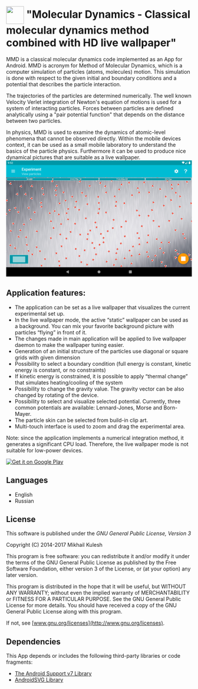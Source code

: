# <img src="https://github.com/mkulesh/molecularDynamics/blob/master/images/ic_launcher.png" align="center" height="48" width="48"> "Molecular Dynamics - Classical molecular dynamics method combined with HD live wallpaper"

MMD is a classical molecular dynamics code implemented as an App for Android. MMD is acronym for Method of Molecular Dynamics, which is a computer simulation of particles (atoms, molecules) motion. This simulation is done with respect to the given initial and boundary conditions and a potential that describes the particle interaction.

The trajectories of the particles are determined numerically. The well known Velocity Verlet integration of Newton's equation of motions is used for a system of interacting particles. Forces between particles are defined analytically using a "pair potential function" that depends on the distance between two particles.

In physics, MMD is used to examine the dynamics of atomic-level phenomena that cannot be observed directly. Within the mobile devices context, it can be used as a small mobile laboratory to understand the basics of the particle physics. Furthermore it can be used to produce nice dynamical pictures that are suitable as a live wallpaper.
![main view](https://github.com/mkulesh/molecularDynamics/blob/master/images/main_view_hor.png)

## Application features:

- The application can be set as a live wallpaper that visualizes the current experimental set up.
- In the live wallpaper mode, the active “static” wallpaper can be used as a background. You can mix your favorite background picture with particles “flying” in front of it.
- The changes made in main application will be applied to live wallpaper daemon to make the wallpaper tuning easier.
- Generation of an initial structure of the particles use diagonal or square grids with given dimension
- Possibility to select a boundary condition (full energy is constant, kinetic energy is constant, or no constraints)
- If kinetic energy is constrained, it is possible to apply “thermal change” that simulates heating/cooling of the system
- Possibility to change the gravity value. The gravity vector can be also changed by rotating of the device.
- Possibility to select and visualize selected potential. Currently, three common potentials are available: Lennard-Jones, Morse and Born-Mayer.
- The particle skin can be selected from build-in clip art.
- Multi-touch interface is used to zoom and drag the experimental area.

Note: since the application implements a numerical integration method, it generates a significant CPU load. Therefore, the live wallpaper mode is not suitable for low-power devices.


<a href='https://play.google.com/store/apps/details?id=com.mkulesh.mmd&hl=en'><img alt='Get it on Google Play' src='https://play.google.com/intl/en_us/badges/images/generic/en_badge_web_generic.png' width=323 height=125/></a>

## Languages
* English
* Russian

## License
This software is published under the *GNU General Public License, Version 3*

Copyright (C) 2014-2017 Mikhail Kulesh

This program is free software: you can redistribute it and/or modify it under the terms of the GNU General Public License as published by the Free Software Foundation, either version 3 of the License, or (at your option) any later version.

This program is distributed in the hope that it will be useful, but WITHOUT ANY WARRANTY; without even the implied warranty of MERCHANTABILITY or FITNESS FOR A PARTICULAR PURPOSE.  See the GNU General Public License for more details. You should have received a copy of the GNU General Public License along with this program.

If not, see [www.gnu.org/licenses](http://www.gnu.org/licenses).

## Dependencies

This App depends or includes the following third-party libraries or code fragments:
* [The Android Support v7 Library](https://developer.android.com/topic/libraries/support-library/packages.html)
* [AndroidSVG Library](https://github.com/BigBadaboom/androidsvg)

